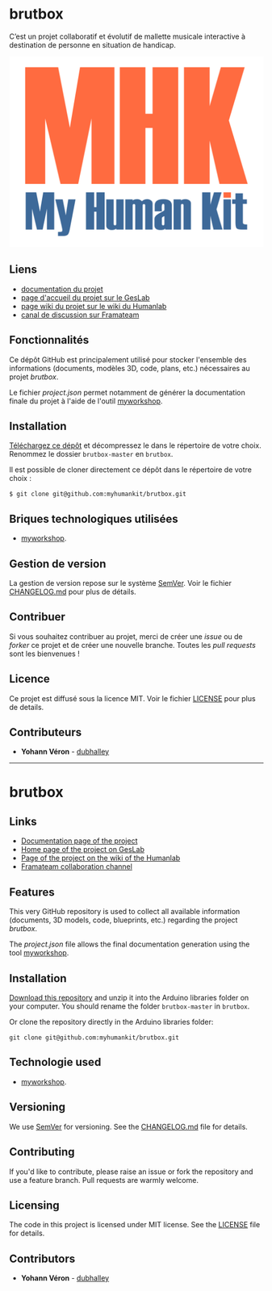 # brutbox
C’est un projet collaboratif et évolutif de mallette musicale interactive à destination de personne en situation de handicap.

![featured_image](images/mhk_logotype.png)

## Liens
 * [documentation du projet](https://docs.humanlab.me/myhumankit/brutbox)
 * [page d'accueil du projet sur le GesLab](https://rennes.humanlab.me/projet/brutbox/)
 * [page wiki du projet sur le wiki du Humanlab](http://wikilab.myhumankit.org/index.php?title=Projets:Brutbox)
 * [canal de discussion sur Framateam](https://framateam.org/myhumankit/channels/brutbox)

## Fonctionnalités
Ce dépôt GitHub est principalement utilisé pour stocker l'ensemble des informations (documents, modèles 3D, code, plans, etc.) nécessaires au projet _brutbox_.

Le fichier _project.json_ permet notamment de générer la documentation finale du projet à l'aide de l'outil [myworkshop](https://github.com/myhumankit/myworkshop).

## Installation
[Téléchargez ce dépôt](https://github.com/myhumankit/brutbox/archive/master.zip) et décompressez le dans le répertoire de votre choix. Renommez le dossier `brutbox-master` en `brutbox`.

Il est possible de cloner directement ce dépôt dans le répertoire de votre choix :

```
$ git clone git@github.com:myhumankit/brutbox.git
```

## Briques technologiques utilisées
 * [myworkshop](https://github.com/myhumankit/myworkshop).

## Gestion de version
La gestion de version repose sur le système [SemVer](http://semver.org/). Voir le fichier [CHANGELOG.md](CHANGELOG.md) pour plus de détails.

## Contribuer
Si vous souhaitez contribuer au projet, merci de créer une _issue_ ou de _forker_ ce projet et de créer une nouvelle branche. Toutes les _pull requests_ sont les bienvenues !

## Licence
Ce projet est diffusé sous la licence MIT. Voir le fichier [LICENSE](LICENSE) pour plus de details.

## Contributeurs
 * **Yohann Véron** - [dubhalley](https://github.com/dubhalley)

---

# brutbox

## Links
 * [Documentation page of the project](https://docs.humanlab.me/myhumankit/brutbox)
 * [Home page of the project on GesLab](https://rennes.humanlab.me/projet/brutbox/)
 * [Page of the project on the wiki of the Humanlab](http://wikilab.myhumankit.org/index.php?title=Projets:Brutbox)
 * [Framateam collaboration channel](https://framateam.org/myhumankit/channels/brutbox)

## Features
This very GitHub repository is used to collect all available information (documents, 3D models, code, blueprints, etc.) regarding the project _brutbox_.

The _project.json_ file allows the final documentation generation using the tool [myworkshop](https://github.com/myhumankit/myworkshop).

## Installation
[Download this repository](https://github.com/myhumankit/brutbox/archive/master.zip) and unzip it into the Arduino libraries folder on your computer. You should rename the folder `brutbox-master` in `brutbox`.

Or clone the repository directly in the Arduino libraries folder:

```
git clone git@github.com:myhumankit/brutbox.git
```

## Technologie used
 * [myworkshop](https://github.com/myhumankit/myworkshop).

## Versioning
We use [SemVer](http://semver.org/) for versioning. See the [CHANGELOG.md](CHANGELOG.md) file for details.

## Contributing
If you'd like to contribute, please raise an issue or fork the repository and use a feature branch. Pull requests are warmly welcome.

## Licensing
The code in this project is licensed under MIT license. See the [LICENSE](LICENSE) file for details.

## Contributors
 * **Yohann Véron** - [dubhalley](https://github.com/dubhalley)

